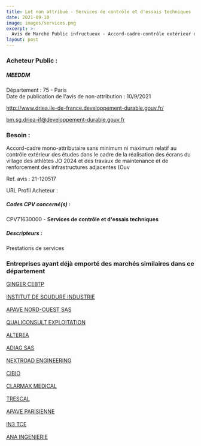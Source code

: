 ```yaml
---
title: Lot non attribué - Services de contrôle et d'essais techniques
date: 2021-09-10
image: images/services.png
excerpt: >-
  Avis de Marché Public infructueux - Accord-cadre-contrôle extérieur des études - réalisation des écrans du village des athlètes JO 2024 et des travaux de maintenance et de renforcement des infrastructures adjacentes
layout: post
---
```


### Acheteur Public :
##### MEEDDM
Département : 75 - Paris<br/>
Date de publication de l'avis de non-attribution : 10/9/2021


http://www.driea.ile-de-france.developpement-durable.gouv.fr/

bm.sg.driea-if@developpement-durable.gouv.fr


### Besoin :

Accord-cadre mono-attributaire sans minimum ni maximum relatif au contrôle extérieur des études dans le cadre de la réalisation des écrans du village des athlètes JO 2024 et des travaux de maintenance et de renforcement des infrastructures adjacentes (Ouv

Ref. avis : 21-120517

URL Profil Acheteur : 

##### Codes CPV concerné(s) :
CPV71630000 - **Services de contrôle et d'essais techniques** <br/>

##### Descripteurs :
Prestations de services <br/>

### Entreprises ayant déjà emporté des marchés similaires dans ce département
<a href="/entreprise-557/siren-412442519">GINGER CEBTP</a><br/><br/>
<a href="/entreprise-557/siren-414728964">INSTITUT DE SOUDURE INDUSTRIE</a><br/><br/>
<a href="/entreprise-558/siren-419671425">APAVE NORD-OUEST SAS</a><br/><br/>
<a href="/entreprise-561/siren-442848925">QUALICONSULT EXPLOITATION</a><br/><br/>
<a href="/entreprise-564/siren-479558017">ALTEREA</a><br/><br/>
<a href="/entreprise-565/siren-483336319">ADIAG SAS</a><br/><br/>
<a href="/entreprise-565/siren-489811109">NEXTROAD ENGINEERING</a><br/><br/>
<a href="/entreprise-569/siren-511063299">CIBIO</a><br/><br/>
<a href="/entreprise-572/siren-540084423">CLARMAX MEDICAL</a><br/><br/>
<a href="/entreprise-572/siren-562047050">TRESCAL</a><br/><br/>
<a href="/entreprise-574/siren-775690639">APAVE PARISIENNE</a><br/><br/>
<a href="/entreprise-576/siren-798625638">IN3 TCE</a><br/><br/>
<a href="/entreprise-581/siren-850256363">ANA INGENIERIE</a><br/><br/>
